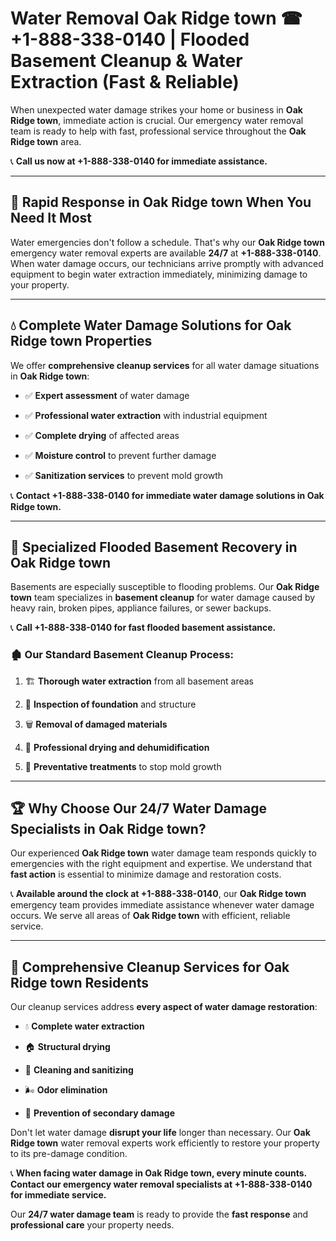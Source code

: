 # Water Removal Oak Ridge town ☎ +1-888-338-0140 | Flooded Basement Cleanup & Water Extraction (Fast & Reliable)

When unexpected water damage strikes your home or business in **Oak Ridge town**, immediate action is crucial. Our emergency water removal team is ready to help with fast, professional service throughout the **Oak Ridge town** area. 

📞 **Call us now at +1-888-338-0140 for immediate assistance.**
---
## 🚀 Rapid Response in Oak Ridge town When You Need It Most
Water emergencies don't follow a schedule. That's why our **Oak Ridge town** emergency water removal experts are available **24/7** at **+1-888-338-0140**. When water damage occurs, our technicians arrive promptly with advanced equipment to begin water extraction immediately, minimizing damage to your property.
---
## 💧 Complete Water Damage Solutions for Oak Ridge town Properties
We offer **comprehensive cleanup services** for all water damage situations in **Oak Ridge town**:
- ✅ **Expert assessment** of water damage  
- ✅ **Professional water extraction** with industrial equipment  
- ✅ **Complete drying** of affected areas  
- ✅ **Moisture control** to prevent further damage  
- ✅ **Sanitization services** to prevent mold growth  
📞 **Contact +1-888-338-0140 for immediate water damage solutions in Oak Ridge town.**
---
## 🌊 Specialized Flooded Basement Recovery in Oak Ridge town
Basements are especially susceptible to flooding problems. Our **Oak Ridge town** team specializes in **basement cleanup** for water damage caused by heavy rain, broken pipes, appliance failures, or sewer backups. 
📞 **Call +1-888-338-0140 for fast flooded basement assistance.**
### 🏚️ Our Standard Basement Cleanup Process:
1. 🏗️ **Thorough water extraction** from all basement areas  
2. 🔎 **Inspection of foundation** and structure  
3. 🗑️ **Removal of damaged materials**  
4. 💨 **Professional drying and dehumidification**  
5. 🚫 **Preventative treatments** to stop mold growth  
---
## 🏆 Why Choose Our 24/7 Water Damage Specialists in Oak Ridge town?
Our experienced **Oak Ridge town** water damage team responds quickly to emergencies with the right equipment and expertise. We understand that **fast action** is essential to minimize damage and restoration costs.
📞 **Available around the clock at +1-888-338-0140**, our **Oak Ridge town** emergency team provides immediate assistance whenever water damage occurs. We serve all areas of **Oak Ridge town** with efficient, reliable service.
---
## 🧹 Comprehensive Cleanup Services for Oak Ridge town Residents
Our cleanup services address **every aspect of water damage restoration**:
- 💧 **Complete water extraction**  
- 🏠 **Structural drying**  
- 🧼 **Cleaning and sanitizing**  
- 🌬️ **Odor elimination**  
- 🚫 **Prevention of secondary damage**  
Don't let water damage **disrupt your life** longer than necessary. Our **Oak Ridge town** water removal experts work efficiently to restore your property to its pre-damage condition.
📞 **When facing water damage in Oak Ridge town, every minute counts. Contact our emergency water removal specialists at +1-888-338-0140 for immediate service.**
Our **24/7 water damage team** is ready to provide the **fast response** and **professional care** your property needs.
